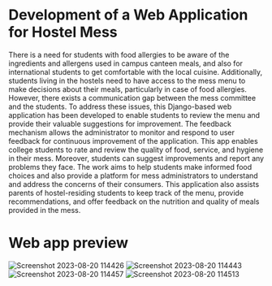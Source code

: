 # Development of a Web Application for Hostel Mess
There is a need for students with food allergies to be aware of the ingredients and allergens used in campus canteen meals, and also for international students to get comfortable with the local cuisine. Additionally, students living in the hostels need to have access to the mess menu to make decisions about their meals, particularly in case of food allergies. However, there exists a communication gap between the mess committee and the students. To address these issues, this Django-based web application has been developed to enable students to review the menu and provide their valuable suggestions for improvement. The feedback mechanism allows the administrator to monitor and respond to user feedback for continuous improvement of the application. This app enables college students to rate and review the quality of food, service, and hygiene in their mess. Moreover, students can suggest improvements and report any problems they face. The work aims to help students make informed food choices and also provide a platform for mess administrators to understand and address the concerns of their consumers. This application also assists parents of hostel-residing students to keep track of the menu, provide recommendations, and offer feedback on the nutrition and quality of meals provided in the mess.

# Web app preview

![Screenshot 2023-08-20 114426](https://github.com/pooja210603/Development-of-a-Web-Application-for-Hostel-Mess/assets/125560933/9607a8af-e09f-4d54-a19e-8b526abcd3da)
![Screenshot 2023-08-20 114443](https://github.com/pooja210603/Development-of-a-Web-Application-for-Hostel-Mess/assets/125560933/de2c464c-1f24-45ae-a8bb-acd3658d6d84)
![Screenshot 2023-08-20 114457](https://github.com/pooja210603/Development-of-a-Web-Application-for-Hostel-Mess/assets/125560933/9a9051e4-47f1-43c3-acb9-87a6b7d782f4)
![Screenshot 2023-08-20 114513](https://github.com/pooja210603/Development-of-a-Web-Application-for-Hostel-Mess/assets/125560933/1987c902-61df-4ee8-b8da-1acec4dc01d2)

